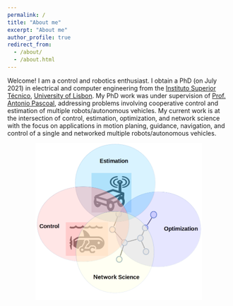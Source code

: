 ```yaml
---
permalink: /
title: "About me"
excerpt: "About me"
author_profile: true
redirect_from: 
  - /about/
  - /about.html
---
```

<meta name="google-site-verification" content="IDTplBCijCUnJEesk3uOXKQKJ7BboaQqEFIEmlTQ_UE" />

Welcome! I am a control and robotics enthusiast. I obtain a PhD (on July 2021) in electrical and computer engineering from the [Instituto Superior Técnico](https://tecnico.ulisboa.pt/en/), [University of Lisbon](https://www.ulisboa.pt/en). My PhD work was under supervision of [Prof. Antonio Pascoal](https://www.antoniopascoal.com/about-me), addressing problems involving cooperative control and estimation of multiple robots/autonomous vehicles. My current work is at the intersection of control, estimation, optimization, and network science with the focus on applications in motion planing, guidance, navigation, and control of a single and networked multiple robots/autonomous vehicles.  

<img src="/images/researcharea.png" width="75%" style="display: block; margin: auto;" />

